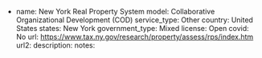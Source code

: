 
- name: New York Real Property System
model: Collaborative Organizational Development (COD)
service_type: Other
country: United States
states: New York
government_type: Mixed
license: Open
covid: No
url: https://www.tax.ny.gov/research/property/assess/rps/index.htm
url2: 
description: 
notes: 